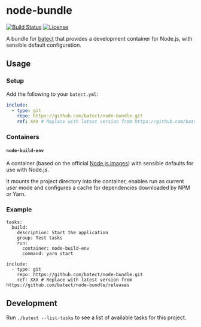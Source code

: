 # node-bundle

[![Build Status](https://img.shields.io/github/workflow/status/batect/node-bundle/Pipeline/master)](https://github.com/batect/node-bundle/actions?query=workflow%3APipeline+branch%3Amaster)
[![License](https://img.shields.io/github/license/batect/node-bundle.svg)](https://opensource.org/licenses/Apache-2.0)

A bundle for [batect](https://batect.dev) that provides a development container for Node.js, with sensible default configuration.

## Usage

### Setup

Add the following to your `batect.yml`:

```yaml
include:
  - type: git
    repo: https://github.com/batect/node-bundle.git
    ref: XXX # Replace with latest version from https://github.com/batect/node-bundle/releases
```

### Containers

#### `node-build-env`

A container (based on the official [Node.js images](https://hub.docker.com/_/node)) with sensible defaults for use with Node.js.

It mounts the project directory into the container, enables run as current user mode and configures a cache for dependencies downloaded by NPM or Yarn.

### Example

```
tasks:
  build:
    description: Start the application
    group: Test tasks
    run:
      container: node-build-env
      command: yarn start

include:
  - type: git
    repo: https://github.com/batect/node-bundle.git
    ref: XXX # Replace with latest version from https://github.com/batect/node-bundle/releases
```

## Development

Run `./batect --list-tasks` to see a list of available tasks for this project.
